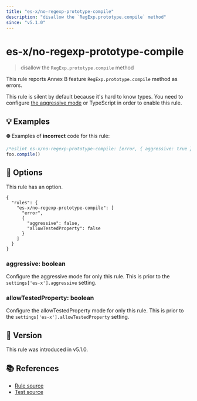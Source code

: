 ```yaml
---
title: "es-x/no-regexp-prototype-compile"
description: "disallow the `RegExp.prototype.compile` method"
since: "v5.1.0"
---
```


# es-x/no-regexp-prototype-compile
> disallow the `RegExp.prototype.compile` method

This rule reports Annex B feature `RegExp.prototype.compile` method as errors.

This rule is silent by default because it's hard to know types. You need to configure [the aggressive mode](../#the-aggressive-mode) or TypeScript in order to enable this rule.

## 💡 Examples

⛔ Examples of **incorrect** code for this rule:

<eslint-playground type="bad">

```js
/*eslint es-x/no-regexp-prototype-compile: [error, { aggressive: true }] */
foo.compile()
```

</eslint-playground>

## 🔧 Options

This rule has an option.

```jsonc
{
  "rules": {
    "es-x/no-regexp-prototype-compile": [
      "error",
      {
        "aggressive": false,
        "allowTestedProperty": false
      }
    ]
  }
}
```

### aggressive: boolean

Configure the aggressive mode for only this rule.
This is prior to the `settings['es-x'].aggressive` setting.

### allowTestedProperty: boolean

Configure the allowTestedProperty mode for only this rule.
This is prior to the `settings['es-x'].allowTestedProperty` setting.

## 🚀 Version

This rule was introduced in v5.1.0.

## 📚 References

- [Rule source](https://github.com/eslint-community/eslint-plugin-es-x/blob/master/lib/rules/no-regexp-prototype-compile.js)
- [Test source](https://github.com/eslint-community/eslint-plugin-es-x/blob/master/tests/lib/rules/no-regexp-prototype-compile.js)
